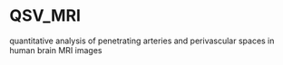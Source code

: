 # QSV_MRI
quantitative analysis of penetrating arteries and perivascular spaces in human brain MRI images
